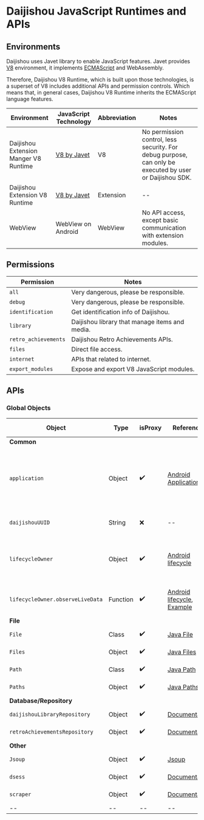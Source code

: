 # Daijishou JavaScript Runtimes and APIs

## Environments
Daijishou uses Javet library to enable JavaScript features. Javet provides [V8](https://v8.dev/#:~:text=V8%20is%20Google's%20open%20source,%2C%20ARM%2C%20or%20MIPS%20processors.) environment, it implements [ECMAScript](https://tc39.es/ecma262/) and WebAssembly. 

Therefore, Daijishou V8 Runtime, which is built upon those technologies, is a superset of V8 includes additional APIs and permission controls. Which means that, in general cases, Daijishou V8 Runtime inherits the ECMAScript language features.

Environment | JavaScript Technology | Abbreviation | Notes
-- | -- | -- | -- 
Daijishou Extension Manger V8 Runtime | [V8 by Javet](https://github.com/caoccao/Javet) | V8 | No permission control, less security. For debug purpose, can only be executed by user or Daijishou SDK. 
Daijishou Extension V8 Runtime | [V8 by Javet](https://github.com/caoccao/Javet) | Extension | -- 
WebView | WebView on Android | WebView | No API access, except basic communication with extension modules. 

## Permissions
Permission | Notes
-- | --
`all` | Very dangerous, please be responsible.
`debug` | Very dangerous, please be responsible.
`identification` | Get identification info of Daijishou.
`library` | Daijishou library that manage items and media.
`retro_achievements` | Daijishou Retro Achievements APIs.
`files` | Direct file access.
`internet` | APIs that related to internet.
`export_modules` | Expose and export V8 JavaScript modules.

## APIs
### Global Objects
Object | Type | isProxy | References | Required permissions | Environments | Notes
-- | -- | -- | -- | -- | -- | --
**Common** |  |  |  |  |  | 
`application` | Object | ✔️ | [Android Application](https://developer.android.com/reference/android/app/Application) | `all` | Extension & V8 | Daijishou Application Object. This object is for debug, and internal uses.
`daijishouUUID` | String | ❌ | -- | `identification` | Extension & V8 | Daijishou UUID of the device.
`lifecycleOwner` | Object | ✔️ | [Android lifecycle](https://developer.android.com/topic/libraries/architecture/lifecycle) | -- | Extension & V8 | Lifecycle object when [observation (LiveData)](https://developer.android.com/topic/libraries/architecture/livedata) is needed.
`lifecycleOwner.observeLiveData`| Function | ✔️ | [Android lifecycle](https://developer.android.com/topic/libraries/architecture/lifecycle), [Example](./examples/common.md#lifecycleownerobservelivedata) | -- | Extension & V8 | This is a function polyfill by Daijishou. 
**File** |  |  |  |  |  | 
`File` | Class | ✔️ | [Java File](https://docs.oracle.com/javase/8/docs/api/java/io/File.html) | `files` | Extension & V8 | --
`Files` | Object | ✔️ | [Java Files](https://docs.oracle.com/javase/8/docs/api/java/nio/file/Files.html) | `files` | Extension & V8 | --
`Path` | Class | ✔️ | [Java Path](https://docs.oracle.com/javase/8/docs/api/java/nio/file/Path.html) | `files` | Extension & V8 | --
`Paths` | Object | ✔️ | [Java Paths](https://docs.oracle.com/javase/8/docs/api/java/nio/file/Paths.htmll) | `files` | Extension & V8 | --
**Database/Repository** |  |  |  |  |  | 
`daijishouLibraryRepository` | Object | ✔️ | [Documentation]() | `library` | Extension & V8 | --
`retroAchievementsRepository` | Object | ✔️ | [Documentation]() | `retro_achievements` | Extension & V8 | --
**Other** |  |  |  |  | | 
`Jsoup` | Object | ✔️ | [Jsoup](https://jsoup.org/) | `internet` | Extension & V8 | --
`dsess` | Object | ✔️ | [Documentation]() | `internet` | Extension & V8 | --
`scraper` | Object | ✔️ | [Documentation]() | `internet` | Extension & V8 | --
-- | -- | -- | -- | -- | -- | --